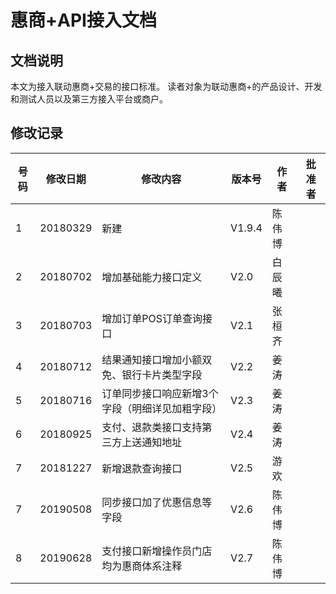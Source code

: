 # 惠商+API接入文档

## 文档说明
本文为接入联动惠商+交易的接口标准。
读者对象为联动惠商+的产品设计、开发和测试人员以及第三方接入平台或商户。

## 修改记录
|号码|修改日期|修改内容|版本号|作者|批准者|
|---|---|---|---|---|---|
|1|20180329|新建|V1.9.4|陈伟博||
|2|20180702|增加基础能力接口定义|V2.0|白辰曦||
|3|20180703|增加订单POS订单查询接口|V2.1|张桓齐||
|4|20180712|结果通知接口增加小额双免、银行卡片类型字段|V2.2|姜涛||
|5|20180716|订单同步接口响应新增3个字段（明细详见加粗字段）|V2.3|姜涛||
|6|20180925|支付、退款类接口支持第三方上送通知地址|V2.4|姜涛||
|7|20181227|新增退款查询接口|V2.5|游欢||
|7|20190508|同步接口加了优惠信息等字段|V2.6|陈伟博||
|8|20190628|支付接口新增操作员门店均为惠商体系注释|V2.7|陈伟博||
